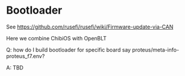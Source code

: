 # Bootloader

See https://github.com/rusefi/rusefi/wiki/Firmware-update-via-CAN

Here we combine ChibiOS with OpenBLT

Q: how do I build bootloader for specific board say proteus/meta-info-proteus_f7.env?

A: TBD
